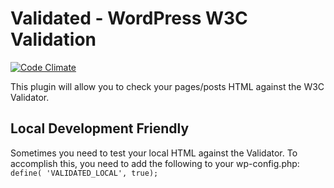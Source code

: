 # Validated - WordPress W3C Validation
[![Code Climate](https://codeclimate.com/github/allan23/validated/badges/gpa.svg)](https://codeclimate.com/github/allan23/validated)

This plugin will allow you to check your pages/posts HTML against the W3C Validator.

## Local Development Friendly
Sometimes you need to test your local HTML against the Validator. To accomplish this, you need to add the following to your wp-config.php:
```define( 'VALIDATED_LOCAL', true);```